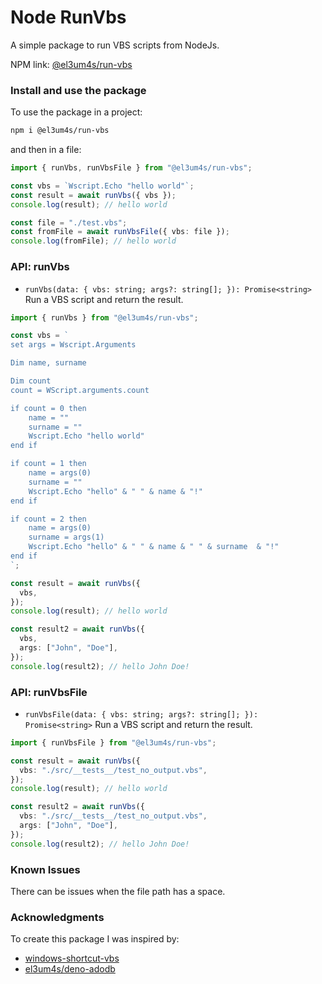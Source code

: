 # Node RunVbs

A simple package to run VBS scripts from NodeJs.

NPM link: [@el3um4s/run-vbs](https://www.npmjs.com/package/@el3um4s/run-vbs)

### Install and use the package

To use the package in a project:

```bash
npm i @el3um4s/run-vbs
```

and then in a file:

```ts
import { runVbs, runVbsFile } from "@el3um4s/run-vbs";

const vbs = `Wscript.Echo "hello world"`;
const result = await runVbs({ vbs });
console.log(result); // hello world

const file = "./test.vbs";
const fromFile = await runVbsFile({ vbs: file });
console.log(fromFile); // hello world
```

### API: runVbs

- `runVbs(data: { vbs: string; args?: string[]; }): Promise<string>` Run a VBS script and return the result.

```ts
import { runVbs } from "@el3um4s/run-vbs";

const vbs = `
set args = Wscript.Arguments

Dim name, surname

Dim count
count = WScript.arguments.count

if count = 0 then
    name = ""
    surname = ""
    Wscript.Echo "hello world"
end if

if count = 1 then
    name = args(0)
    surname = ""
    Wscript.Echo "hello" & " " & name & "!"
end if

if count = 2 then
    name = args(0)
    surname = args(1)
    Wscript.Echo "hello" & " " & name & " " & surname  & "!"
end if
`;

const result = await runVbs({
  vbs,
});
console.log(result); // hello world

const result2 = await runVbs({
  vbs,
  args: ["John", "Doe"],
});
console.log(result2); // hello John Doe!
```

### API: runVbsFile

- `runVbsFile(data: { vbs: string; args?: string[]; }): Promise<string>` Run a VBS script and return the result.

```ts
import { runVbsFile } from "@el3um4s/run-vbs";

const result = await runVbs({
  vbs: "./src/__tests__/test_no_output.vbs",
});
console.log(result); // hello world

const result2 = await runVbs({
  vbs: "./src/__tests__/test_no_output.vbs",
  args: ["John", "Doe"],
});
console.log(result2); // hello John Doe!
```

### Known Issues

There can be issues when the file path has a space.

### Acknowledgments

To create this package I was inspired by:

- [windows-shortcut-vbs](https://www.npmjs.com/package/windows-shortcut-vbs)
- [el3um4s/deno-adodb](https://github.com/el3um4s/deno-adodb)
